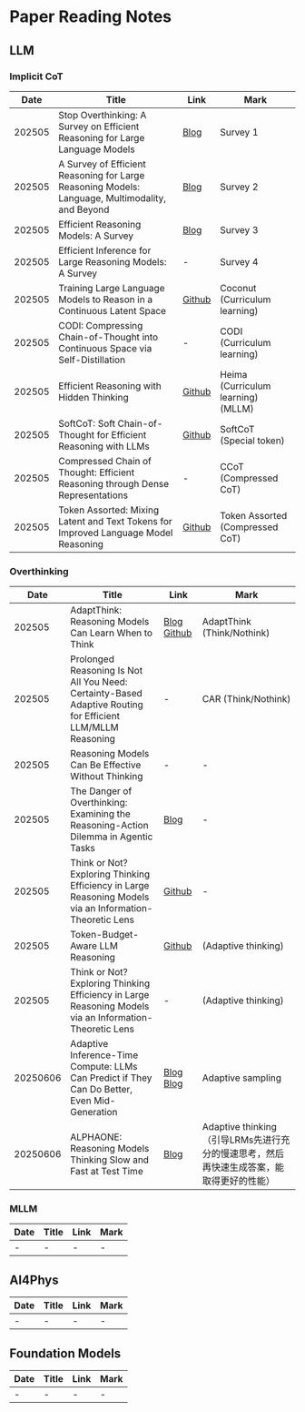 # Paper Reading Notes

## LLM

### Implicit CoT

| Date | Title | Link | Mark |
| ---- | ----- | ---- | ---- |
| 202505 | Stop Overthinking: A Survey on Efficient Reasoning for Large Language Models | [Blog](https://zhuanlan.zhihu.com/p/1888902868641244612) | Survey 1 |
| 202505 | A Survey of Efficient Reasoning for Large Reasoning Models: Language, Multimodality, and Beyond | [Blog](https://blog.csdn.net/yul1024/article/details/147125726) | Survey 2 |
| 202505 | Efficient Reasoning Models: A Survey | [Blog](https://zhuanlan.zhihu.com/p/1895887731894228718) | Survey 3 |
| 202505 | Efficient Inference for Large Reasoning Models: A Survey | - | Survey 4 |
| 202505 | Training Large Language Models to Reason in a Continuous Latent Space | [Github](https://github.com/facebookresearch/coconut) | Coconut (Curriculum learning) |
| 202505 | CODI: Compressing Chain-of-Thought into Continuous Space via Self-Distillation | - | CODI (Curriculum learning) |
| 202505 | Efficient Reasoning with Hidden Thinking | [Github](https://github.com/shawnricecake/Heima) | Heima (Curriculum learning) (MLLM) |
| 202505 | SoftCoT: Soft Chain-of-Thought for Efficient Reasoning with LLMs | [Github](https://github.com/xuyige/SoftCoT) | SoftCoT (Special token) |
| 202505 | Compressed Chain of Thought: Efficient Reasoning through Dense Representations | - | CCoT (Compressed CoT) |
| 202505 | Token Assorted: Mixing Latent and Text Tokens for Improved Language Model Reasoning | [Github](https://github.com/lblankl/Token-Assorted) | Token Assorted (Compressed CoT) |




### Overthinking

| Date | Title | Link | Mark |
| ---- | ----- | ---- | ---- |
| 202505 | AdaptThink: Reasoning Models Can Learn When to Think | [Blog](https://zhuanlan.zhihu.com/p/1909543282897313853) [Github](https://github.com/THU-KEG/AdaptThink) | AdaptThink (Think/Nothink) |
| 202505 | Prolonged Reasoning Is Not All You Need: Certainty-Based Adaptive Routing for Efficient LLM/MLLM Reasoning | - | CAR (Think/Nothink) |
| 202505 | Reasoning Models Can Be Effective Without Thinking | - | - |
| 202505 | The Danger of Overthinking: Examining the Reasoning-Action Dilemma in Agentic Tasks | [Blog](https://www.linkresearcher.com/theses/21271ce1-d44f-4fc3-a0a0-1899d51829e5) | - |
| 202505 | Think or Not? Exploring Thinking Efficiency in Large Reasoning Models via an Information-Theoretic Lens | [Github](https://github.com/chicosirius/think-or-not) | - |
| 202505 | Token-Budget-Aware LLM Reasoning | [Github](https://github.com/GeniusHTX/TALE) | (Adaptive thinking) |
| 202505 | Think or Not? Exploring Thinking Efficiency in Large Reasoning Models via an Information-Theoretic Lens | - | (Adaptive thinking) |
| 20250606 | Adaptive Inference-Time Compute: LLMs Can Predict if They Can Do Better, Even Mid-Generation | [Blog](https://www.themoonlight.io/zh/review/adaptive-inference-time-compute-llms-can-predict-if-they-can-do-better-even-mid-generation) [Blog](https://blog.csdn.net/weixin_46739757/article/details/142925403) | Adaptive sampling |
| 20250606 | ALPHAONE: Reasoning Models Thinking Slow and Fast at Test Time | [Blog](https://mp.weixin.qq.com/s/EIJHZ9yPlDrR3DVlT2pgYg) | Adaptive thinking（引导LRMs先进行充分的慢速思考，然后再快速生成答案，能取得更好的性能） |





### MLLM

| Date | Title | Link | Mark |
| ---- | ----- | ---- | ---- |
| -    | -     | -    | -    |




## AI4Phys

| Date | Title | Link | Mark |
| ---- | ----- | ---- | ---- |
| -    | -     | -    | -    |



## Foundation Models

| Date | Title | Link | Mark |
| ---- | ----- | ---- | ---- |
| -    | -     | -    | -    |



